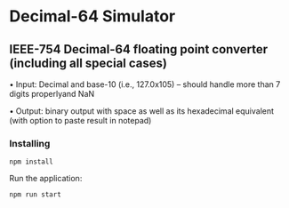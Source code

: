 # Decimal-64 Simulator

## IEEE-754 Decimal-64 floating point converter (including all special cases)

• Input: Decimal and base-10 (i.e., 127.0x105) – should handle more than 7 digits properlyand NaN

• Output: binary output with space as well as its hexadecimal equivalent (with option to
paste result in notepad)


### Installing

```
npm install
```

Run the application:

```
npm run start
```
